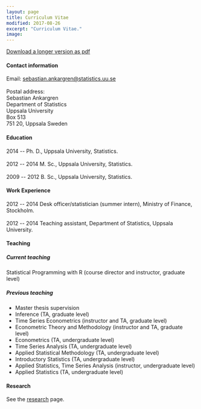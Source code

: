 ```yaml
---
layout: page
title: Curriculum Vitae
modified: 2017-08-26
excerpt: "Curriculum Vitae."
image:
---
```


[Download a longer version as pdf][1]

[1]:/files/CV_Sebastian_Ankargren.pdf

#### Contact information
Email: <sebastian.ankargren@statistics.uu.se><br><br>
Postal address:<br>
Sebastian Ankargren<br>
Department of Statistics<br>
Uppsala University<br>
Box 513<br>
751 20, Uppsala
Sweden

#### Education

2014 --   Ph. D., Uppsala University, Statistics.<br><br>
2012 -- 2014 M. Sc., Uppsala University, Statistics.<br><br>
2009 -- 2012 B. Sc., Uppsala University, Statistics.

#### Work Experience

2012 -- 2014 Desk officer/statistician (summer intern), Ministry of Finance, Stockholm.<br><br>
2012 -- 2014 Teaching assistant, Department of Statistics, Uppsala University.

#### Teaching

##### Current teaching
Statistical Programming with R (course director and instructor, graduate level)

##### Previous teaching
* Master thesis supervision
* Inference (TA, graduate level)
* Time Series Econometrics (instructor and TA, graduate level)
* Econometric Theory and Methodology (instructor and TA, graduate level)
* Econometrics (TA, undergraduate level)
* Time Series Analysis (TA, undergraduate level)
* Applied Statistical Methodology (TA, undergraduate level)
* Introductory Statistics (TA, undergraduate level)
* Applied Statistics, Time Series Analysis (instructor, undergraduate level)
* Applied Statistics (TA, undergraduate level)

#### Research
See the <a href="{{ site.url }}/research">research</a> page.